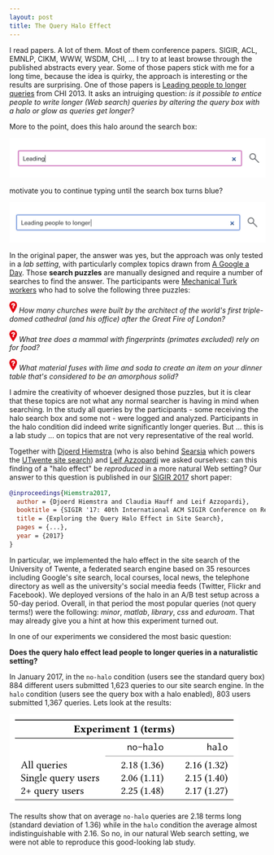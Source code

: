 ```yaml
---
layout: post
title: The Query Halo Effect
---
```


I read papers. A lot of them. Most of them conference papers. 
SIGIR, ACL, EMNLP, CIKM, WWW, WSDM, CHI, ... I try to at least browse through the
published abstracts every year. Some of those papers stick with me for a long time, because the idea 
is quirky, the approach is interesting or the results are surprising. One of those papers is
[Leading people to longer queries](http://dl.acm.org/citation.cfm?id=2481418) from CHI 2013. It asks
an intruiging question: *is it possible to entice people to write longer (Web search) queries by
altering the query box with a halo or glow as queries get longer?*

More to the point, does this halo around the search box:

<img src="../img/glowbox1.png" width="650px">

motivate you to continue typing until the search box turns blue?

<img src="../img/glowbox2.png" width="650px">

In the original paper, the answer was yes, but the approach was only tested in a *lab setting*,
with particularly complex topics drawn from [A Google a Day](http://www.agoogleaday.com/). Those
**search puzzles** are manually designed and require a number of searches to find the answer. 
The participants were [Mechanical Turk workers](https://www.mturk.com/mturk/welcome) who had to solve the following
three puzzles:

<img src="../img/question.png" width="15px"> *How many churches were built by the architect of the world's first triple-domed cathedral (and his office) after the Great Fire of London?*

<img src="../img/question.png" width="15px"> *What tree does a mammal with fingerprints (primates excluded) rely on for food?*

<img src="../img/question.png" width="15px"> *What material fuses with lime and soda to create an item on your dinner table that's considered to be an amorphous solid?*

I admire the creativity of whoever designed those puzzles, but it is clear that these topics are not what any
normal searcher is having in mind when searching. In the study all queries by the participants - some receiving the halo search box and some not - were logged and analyzed. Participants in the halo condition did indeed write significantly
longer queries. But ... this is a lab study ... on topics that are not very representative of the real world.

Together with [Djoerd Hiemstra](http://wwwhome.ewi.utwente.nl/~hiemstra/) (who is also behind [Searsia](http://searsia.org/) which powers the [UTwente site search](https://search.utwente.nl/)) and [Leif Azzopardi](http://www.strath.ac.uk/staff/azzopardileifdr/) we asked ourselves: can this finding of a "halo effect" be *reproduced* in a more natural Web setting? Our answer to this question is published in our [SIGIR 2017](http://sigir.org/sigir2017) short paper:

```bibtex
@inproceedings{Hiemstra2017,
  author = {Djoerd Hiemstra and Claudia Hauff and Leif Azzopardi},
  booktitle = {SIGIR '17: 40th International ACM SIGIR Conference on Research and Development in Information Retrieval},
  title = {Exploring the Query Halo Effect in Site Search},
  pages = {...},
  year = {2017}
}
```

In particular, we implemented the halo effect in the site search of the University of Twente, a federated search engine based on 35 resources including Google's site search,
local courses, local news, the telephone directory as well as the university's social meedia feeds (Twitter, Flickr and Facebook).
We deployed versions of the halo in an A/B test setup across a 50-day period. Overall, in that period the most popular
queries (not query terms!) were the following: *minor*, *matlab*, *library*, *css* and *eduroam*. That may already give
you a hint at how this experiment turned out.

In one of our experiments we considered the most basic question:

**Does the query halo effect lead people to longer queries in a naturalistic setting?**

In January 2017, in the `no-halo` condition (users see the standard query box) 884 different users submitted 1,623 
queries to our site search engine. In the `halo` condition (users see the query box with a halo enabled),
803 users submitted 1,367 queries. Lets look at the results:

<img src="../img/glowbox3.png" width="450px">

The results show that on average `no-halo` queries are 2.18 terms long (standard deviation of 1.36) while in the `halo` 
condition the average almost indistinguishable with 2.16. So no, in our natural Web search setting, we were not able to
reproduce this good-looking lab study.
